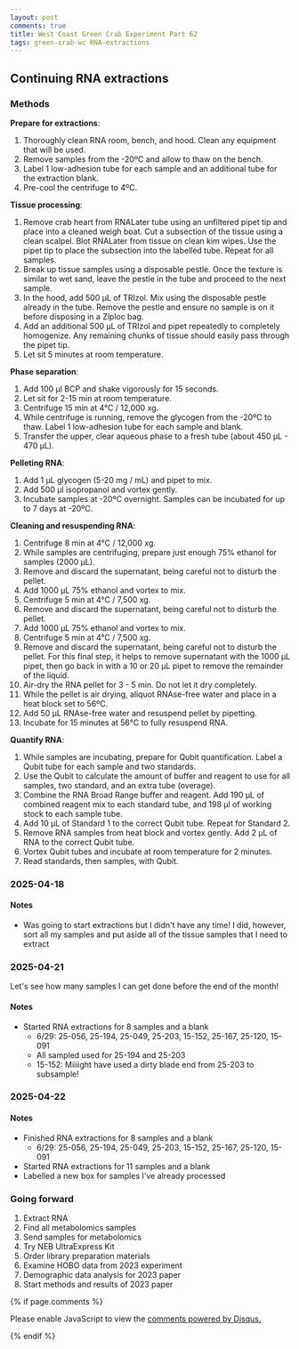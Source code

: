```yaml
---
layout: post
comments: true
title: West Coast Green Crab Experiment Part 62
tags: green-crab-wc RNA-extractions
---
```


## Continuing RNA extractions

### Methods

**Prepare for extractions**:
1. Thoroughly clean RNA room, bench, and hood. Clean any equipment that will be used.
2. Remove samples from the -20ºC and allow to thaw on the bench.
3. Label 1 low-adhesion tube for each sample and an additional tube for the extraction blank.
4. Pre-cool the centrifuge to 4ºC.

**Tissue processing**:

1. Remove crab heart from RNALater tube using an unfiltered pipet tip and place into a cleaned weigh boat. Cut a subsection of the tissue using a clean scalpel. Blot RNALater from tissue on clean kim wipes. Use the pipet tip to place the subsection into the labelled tube. Repeat for all samples.
2. Break up tissue samples using a disposable pestle. Once the texture is similar to wet sand, leave the pestle in the tube and proceed to the next sample.
3. In the hood, add 500 µL of TRIzol. Mix using the disposable pestle already in the tube. Remove the pestle and ensure no sample is on it before disposing in a Ziploc bag.
4. Add an additional 500 µL of TRIzol and pipet repeatedly to completely homogenize. Any remaining chunks of tissue should easily pass through the pipet tip.
5. Let sit 5 minutes at room temperature.

**Phase separation**:

1. Add 100 µl BCP and shake vigorously for 15 seconds.
2. Let sit for 2-15 min at room temperature.
3. Centrifuge 15 min at 4°C / 12,000 xg.
4. While centrifuge is running, remove the glycogen from the -20ºC to thaw. Label 1 low-adhesion tube for each sample and blank.
5. Transfer the upper, clear aqueous phase to a fresh tube (about 450 µL - 470 µL).

**Pelleting RNA**:

1. Add 1 µL glycogen (5-20 mg / mL) and pipet to mix.
2. Add 500 µl isopropanol and vortex gently.
3. Incubate samples at -20ºC overnight. Samples can be incubated for up to 7 days at -20ºC.

**Cleaning and resuspending RNA**:

1. Centrifuge 8 min at 4°C / 12,000 xg.
2. While samples are centrifuging, prepare just enough 75% ethanol for samples (2000 µL).
3. Remove and discard the supernatant, being careful not to disturb the pellet.
4. Add 1000 µL 75% ethanol and vortex to mix.
5. Centrifuge 5 min at 4°C / 7,500 xg.
6. Remove and discard the supernatant, being careful not to disturb the pellet.
7. Add 1000 µL 75% ethanol and vortex to mix.
8. Centrifuge 5 min at 4°C / 7,500 xg.
9. Remove and discard the supernatant, being careful not to disturb the pellet. For this final step, it helps to remove supernatant with the 1000 µL pipet, then go back in with a 10 or 20 µL pipet to remove the remainder of the liquid.
10. Air-dry the RNA pellet for 3 - 5 min. Do not let it dry completely.
11. While the pellet is air drying, aliquot RNAse-free water and place in a heat block set to 56ºC.
12. Add 50 µL RNAse-free water and resuspend pellet by pipetting.
13. Incubate for 15 minutes at 56°C to fully resuspend RNA.

**Quantify RNA**:

1. While samples are incubating, prepare for Qubit quantification. Label a Qubit tube for each sample and two standards.
2. Use the Qubit to calculate the amount of buffer and reagent to use for all samples, two standard, and an extra tube (overage).
3. Combine the RNA Broad Range buffer and reagent. Add 190 µL of combined reagent mix to each standard tube, and 198 µl of working stock to each sample tube.
4. Add 10 µL of Standard 1 to the correct Qubit tube. Repeat for Standard 2.
5. Remove RNA samples from heat block and vortex gently. Add 2 µL of RNA to the correct Qubit tube.
6. Vortex Qubit tubes and incubate at room temperature for 2 minutes.
7. Read standards, then samples, with Qubit.

### 2025-04-18

#### Notes

- Was going to start extractions but I didn't have any time! I did, however, sort all my samples and put aside all of the tissue samples that I need to extract

### 2025-04-21

Let's see how many samples I can get done before the end of the month!

#### Notes

- Started RNA extractions for 8 samples and a blank
  - 6/29: 25-056, 25-194, 25-049, 25-203, 15-152, 25-167, 25-120, 15-091
  - All sampled used for 25-194 and 25-203
  - 15-152: Miiiight have used a dirty blade end from 25-203 to subsample!

### 2025-04-22

#### Notes

- Finished RNA extractions for 8 samples and a blank
  - 6/29: 25-056, 25-194, 25-049, 25-203, 15-152, 25-167, 25-120, 15-091
- Started RNA extractions for 11 samples and a blank
- Labelled a new box for samples I've already processed

### Going forward

1. Extract RNA
2. Find all metabolomics samples
2. Send samples for metabolomics
3. Try NEB UltraExpress Kit
4. Order library preparation materials
4. Examine HOBO data from 2023 experiment
5. Demographic data analysis for 2023 paper
6. Start methods and results of 2023 paper

{% if page.comments %}

<div id="disqus_thread"></div>
<script>

/**
*  RECOMMENDED CONFIGURATION VARIABLES: EDIT AND UNCOMMENT THE SECTION BELOW TO INSERT DYNAMIC VALUES FROM YOUR PLATFORM OR CMS.
*  LEARN WHY DEFINING THESE VARIABLES IS IMPORTANT: https://disqus.com/admin/universalcode/#configuration-variables*/
/*
var disqus_config = function () {
this.page.url = PAGE_URL;  // Replace PAGE_URL with your page's canonical URL variable
this.page.identifier = PAGE_IDENTIFIER; // Replace PAGE_IDENTIFIER with your page's unique identifier variable
};
*/
(function() { // DON'T EDIT BELOW THIS LINE
var d = document, s = d.createElement('script');
s.src = 'https://the-responsible-grad-student.disqus.com/embed.js';
s.setAttribute('data-timestamp', +new Date());
(d.head || d.body).appendChild(s);
})();
</script>
<noscript>Please enable JavaScript to view the <a href="https://disqus.com/?ref_noscript">comments powered by Disqus.</a></noscript>

{% endif %}

<script id="dsq-count-scr" src="//the-responsible-grad-student.disqus.com/count.js" async></script>
